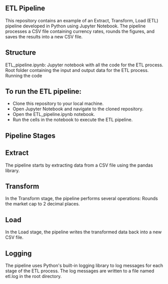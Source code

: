 ## ETL Pipeline

This repository contains an example of an Extract, Transform, Load (ETL) pipeline developed in Python using Jupyter Notebook. The pipeline processes a CSV file containing currency rates, rounds the figures, and saves the results into a new CSV file.

## Structure

ETL_pipeline.ipynb: Jupyter notebook with all the code for the ETL process.
Root folder containing the input and output data for the ETL process.
Running the code

## To run the ETL pipeline:

- Clone this repository to your local machine.
- Open Jupyter Notebook and navigate to the cloned repository.
- Open the ETL_pipeline.ipynb notebook.
- Run the cells in the notebook to execute the ETL pipeline.

## Pipeline Stages
## Extract
The pipeline starts by extracting data from a CSV file using the pandas library.

## Transform
In the Transform stage, the pipeline performs several operations:
Rounds the market cap to 2 decimal places.

## Load
In the Load stage, the pipeline writes the transformed data back into a new CSV file.

## Logging
The pipeline uses Python's built-in logging library to log messages for each stage of the ETL process. The log messages are written to a file named etl.log in the root directory.
